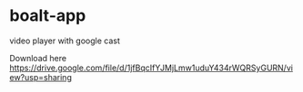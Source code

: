 # boalt-app
video player with google cast

Download here https://drive.google.com/file/d/1jfBqcIfYJMjLmw1uduY434rWQRSyGURN/view?usp=sharing
